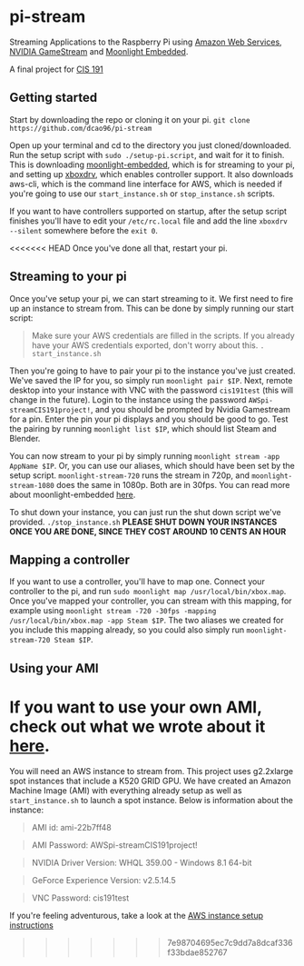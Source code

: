 pi-stream
=========

Streaming Applications to the Raspberry Pi using [Amazon Web Services](https://aws.amazon.com/), [NVIDIA GameStream]( http://shield.nvidia.com/game-stream) and [Moonlight Embedded](https://github.com/irtimmer/moonlight-embedded).

A final project for [CIS 191](https://www.seas.upenn.edu/~cis191/index.html)

Getting started
---------------

Start by downloading the repo or cloning it on your pi.
`git clone https://github.com/dcao96/pi-stream`

Open up your terminal and cd to the directory you just cloned/downloaded. Run the setup script with `sudo ./setup-pi.script`, and wait for it to finish. This is downloading [moonlight-embedded](https://github.com/irtimmer/moonlight-embedded), which is for streaming to your pi, and setting up [xboxdrv](https://github.com/xboxdrv/xboxdrv), which enables controller support. It also downloads aws-cli, which is the command line interface for AWS, which is needed if you're going to use our `start_instance.sh` or `stop_instance.sh` scripts.

If you want to have controllers supported on startup, after the setup script finishes you'll have to edit your `/etc/rc.local` file and add the line `xboxdrv --silent` somewhere before the `exit 0`.

<<<<<<< HEAD
Once you've done all that, restart your pi.

Streaming to your pi
-----------

Once you've setup your pi, we can start streaming to it. We first need to fire up an instance to stream from. This can be done by simply running our start script: 
> Make sure your AWS credentials are filled in the scripts. If you already have your AWS credentials exported, don't worry about this.
`. start_instance.sh`

Then you're going to have to pair your pi to the instance you've just created. We've saved the IP for you, so simply run `moonlight pair $IP`. Next, remote desktop into your instance with VNC with the password `cis191test` (this will change in the future). Login to the instance using the password `AWSpi-streamCIS191project!`, and you should be prompted by Nvidia Gamestream for a pin. Enter the pin your pi displays and you should be good to go. Test the pairing by running `moonlight list $IP`, which should list Steam and Blender.

You can now stream to your pi by simply running `moonlight stream -app AppName $IP`. Or, you can use our aliases, which should have been set by the setup script. `moonlight-stream-720` runs the stream in 720p, and `moonlight-stream-1080` does the same in 1080p. Both are in 30fps. You can read more about moonlight-embedded [here](https://github.com/irtimmer/moonlight-embedded).

To shut down your instance, you can just run the shut down script we've provided.
`./stop_instance.sh`
__PLEASE SHUT DOWN YOUR INSTANCES ONCE YOU ARE DONE, SINCE THEY COST AROUND 10 CENTS AN HOUR__

Mapping a controller
----------

If you want to use a controller, you'll have to map one. Connect your controller to the pi, and run `sudo moonlight map /usr/local/bin/xbox.map`. Once you've mapped your controller, you can stream with this mapping, for example using `moonlight stream -720 -30fps -mapping /usr/local/bin/xbox.map -app Steam $IP`. The two aliases we created for you include this mapping already, so you could also simply run `moonlight-stream-720 Steam $IP`.

Using your AMI
-----------

If you want to use your own AMI, check out what we wrote about it [here](https://github.com/dcao96/pi-stream/blob/master/AWSsetup.md).
=======
You will need an AWS instance to stream from. This project uses g2.2xlarge spot instances that include a K520 GRID GPU.
We have created an Amazon Machine Image (AMI) with everything already setup as well as `start_instance.sh` to launch a spot instance. Below is information about the instance:
  > AMI id: ami-22b7ff48
  
  > AMI Password: AWSpi-streamCIS191project!
  
  > NVIDIA Driver Version: WHQL 359.00 - Windows 8.1 64-bit
  
  > GeForce Experience Version: v2.5.14.5

  > VNC Password: cis191test

If you're feeling adventurous, take a look at the [AWS instance setup instructions](https://github.com/dcao96/pi-stream/blob/master/AWSsetup.md)

>>>>>>> 7e98704695ec7c9dd7a8dcaf336f33bdae852767
